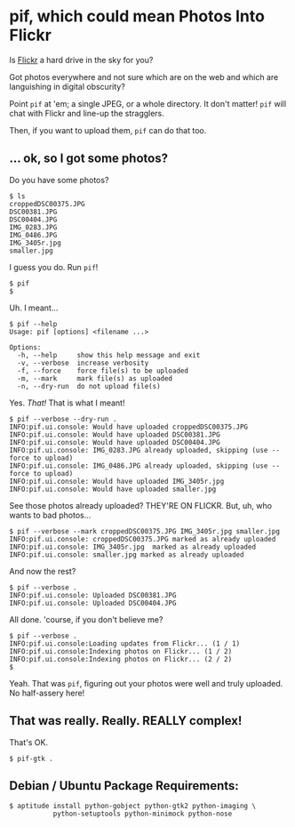 pif, which could mean Photos Into Flickr
========================================

Is [Flickr](http://flickr.com/) a hard drive in the sky for you?

Got photos everywhere and not sure which are on the web and which are
languishing in digital obscurity?

Point `pif` at 'em; a single JPEG, or a whole directory. It don't matter!
`pif` will chat with Flickr and line-up the stragglers.

Then, if you want to upload them, `pif` can do that too.


... ok, so I got some photos?
-----------------------------

Do you have some photos?

	$ ls
	croppedDSC00375.JPG
	DSC00381.JPG
	DSC00404.JPG
	IMG_0283.JPG
	IMG_0486.JPG
	IMG_3405r.jpg
	smaller.jpg

I guess you do. Run `pif`!

	$ pif
	$

Uh. I meant...

	$ pif --help
	Usage: pif [options] <filename ...>

	Options:
	  -h, --help     show this help message and exit
	  -v, --verbose  increase verbosity
	  -f, --force    force file(s) to be uploaded
	  -m, --mark     mark file(s) as uploaded
	  -n, --dry-run  do not upload file(s)

Yes. *That!* That is what I meant!

	$ pif --verbose --dry-run .
	INFO:pif.ui.console: Would have uploaded croppedDSC00375.JPG
	INFO:pif.ui.console: Would have uploaded DSC00381.JPG
	INFO:pif.ui.console: Would have uploaded DSC00404.JPG
	INFO:pif.ui.console: IMG_0283.JPG already uploaded, skipping (use --force to upload)
	INFO:pif.ui.console: IMG_0486.JPG already uploaded, skipping (use --force to upload)
	INFO:pif.ui.console: Would have uploaded IMG_3405r.jpg
	INFO:pif.ui.console: Would have uploaded smaller.jpg

See those photos already uploaded? THEY'RE ON FLICKR. But, uh, who wants to bad
photos...

	$ pif --verbose --mark croppedDSC00375.JPG IMG_3405r.jpg smaller.jpg
	INFO:pif.ui.console: croppedDSC00375.JPG marked as already uploaded
	INFO:pif.ui.console: IMG_3405r.jpg  marked as already uploaded
	INFO:pif.ui.console: smaller.jpg marked as already uploaded

And now the rest?

	$ pif --verbose .
	INFO:pif.ui.console: Uploaded DSC00381.JPG
	INFO:pif.ui.console: Uploaded DSC00404.JPG

All done. 'course, if you don't believe me?

	$ pif --verbose .
	INFO:pif.ui.console:Loading updates from Flickr... (1 / 1)
	INFO:pif.ui.console:Indexing photos on Flickr... (1 / 2)
	INFO:pif.ui.console:Indexing photos on Flickr... (2 / 2)
	$

Yeah. That was `pif`, figuring out your photos were well and truly uploaded. No
half-assery here!

That was really. Really. REALLY complex!
----------------------------------------

That's OK.

	$ pif-gtk .

Debian / Ubuntu Package Requirements:
-------------------------------------

	$ aptitude install python-gobject python-gtk2 python-imaging \
			   python-setuptools python-minimock python-nose

